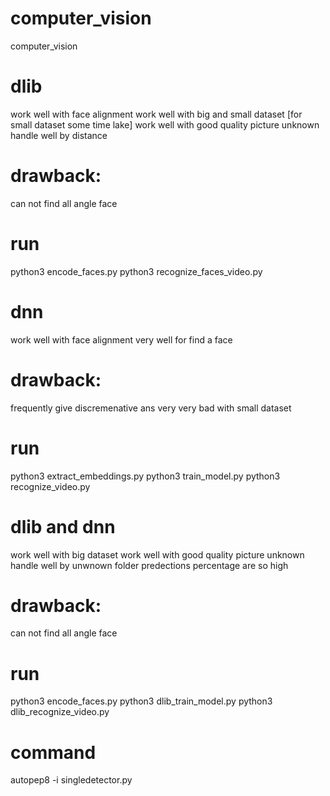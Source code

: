 # computer_vision
computer_vision


# dlib
work well with face alignment
work well with big and small dataset [for small dataset some time lake]
work well with good quality picture
unknown handle well by distance
# drawback:
can not find all angle face
# run
python3 encode_faces.py
python3 recognize_faces_video.py

# dnn
work well with face alignment
very well for find a face
# drawback:
frequently give discremenative ans
very very bad with small dataset
# run
python3 extract_embeddings.py
python3 train_model.py
python3 recognize_video.py


# dlib and dnn
work well with big dataset
work well with good quality picture
unknown handle well by unwnown folder
predections percentage are so high
# drawback:
can not find all angle face
# run
python3 encode_faces.py
python3 dlib_train_model.py
python3 dlib_recognize_video.py



# command
autopep8 -i singledetector.py 